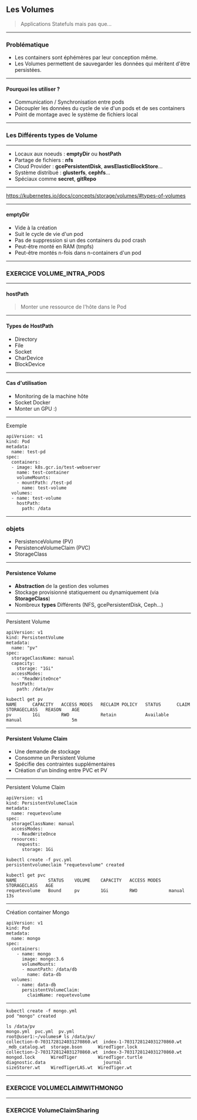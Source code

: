 ## Les Volumes

> Applications Statefuls mais pas que...


--------

### Problématique

- Les containers sont éphémères par leur conception même.
- Les Volumes permettent de sauvegarder les données qui méritent d'être persistées.


--------

#### Pourquoi les utiliser ?

- Communication / Synchronisation entre pods
- Découpler les données du cycle de vie d'un pods et de ses containers
- Point de montage avec le système de fichiers local


--------


### Les Différents types de Volume


--------

- Locaux aux noeuds : **emptyDir** ou **hostPath**
- Partage de fichiers : **nfs**
- Cloud Provider  : **gcePersistentDisk**, **awsElasticBlockStore**...
- Système distribué : **glusterfs**, **cephfs**...
- Spéciaux comme **secret**, **gitRepo**


--------


https://kubernetes.io/docs/concepts/storage/volumes/#types-of-volumes


--------


#### emptyDir

- Vide à la création
- Suit le cycle de vie d'un pod
- Pas de suppression si un des containers du pod crash
- Peut-être monté en RAM (tmpfs)
- Peut-être montés n-fois dans n-containers d'un pod


--------


### EXERCICE VOLUME_INTRA_PODS


--------


#### hostPath

> Monter une ressource de l'hôte dans le Pod


--------


#### Types de HostPath

- Directory
- File
- Socket
- CharDevice
- BlockDevice


--------


#### Cas d'utilisation

- Monitoring de la machine hôte
- Socket Docker
- Monter un GPU :)


--------

Exemple
~~~
apiVersion: v1
kind: Pod
metadata:
  name: test-pd
spec:
  containers:
  - image: k8s.gcr.io/test-webserver
    name: test-container
    volumeMounts:
    - mountPath: /test-pd
      name: test-volume
  volumes:
  - name: test-volume
    hostPath:      
      path: /data
~~~


--------


### objets


- PersistenceVolume (PV)
- PersistenceVolumeClaim (PVC)
- StorageClass


--------


#### Persistence Volume


- **Abstraction** de la gestion des volumes
- Stockage provisionné statiquement ou dynamiquement (via **StorageClass**)
- Nombreux **types** Différents (NFS, gcePersistentDisk, Ceph...)


--------


Persistent Volume

~~~
apiVersion: v1
kind: PersistentVolume
metadata:
  name: "pv"
spec:
  storageClassName: manual
  capacity:
    storage: "1Gi"
  accessModes:
    - "ReadWriteOnce"
  hostPath:
    path: /data/pv
~~~

~~~
kubectl get pv
NAME      CAPACITY   ACCESS MODES   RECLAIM POLICY   STATUS      CLAIM     STORAGECLASS   REASON    AGE
pv        1Gi        RWO            Retain           Available             manual                   5m
~~~



--------



#### Persistent Volume Claim


- Une demande de stockage
- Consomme un Persistent Volume
- Spécifie des contraintes supplémentaires
- Création d'un binding entre PVC et PV


--------


Persistent Volume Claim

~~~
apiVersion: v1
kind: PersistentVolumeClaim
metadata:
  name: requetevolume
spec:
  storageClassName: manual
  accessModes:
    - ReadWriteOnce
  resources:
    requests:
      storage: 1Gi
~~~

~~~
kubectl create -f pvc.yml
persistentvolumeclaim "requetevolume" created

kubectl get pvc
NAME            STATUS    VOLUME    CAPACITY   ACCESS MODES   STORAGECLASS   AGE
requetevolume   Bound     pv        1Gi        RWO            manual         13s
~~~


--------

Création container Mongo

~~~
apiVersion: v1
kind: Pod
metadata:
  name: mongo
spec:
  containers:
    - name: mongo
      image: mongo:3.6
      volumeMounts:
      - mountPath: /data/db
        name: data-db
  volumes:
    - name: data-db
      persistentVolumeClaim:
        claimName: requetevolume
~~~


--------


~~~
kubectl create -f mongo.yml
pod "mongo" created

ls /data/pv
mongo.yml  pvc.yml  pv.yml
root@user1:~/volumes# ls /data/pv/
collection-0-7031728124031270860.wt  index-1-7031728124031270860.wt  _mdb_catalog.wt  storage.bson      WiredTiger.lock
collection-2-7031728124031270860.wt  index-3-7031728124031270860.wt  mongod.lock      WiredTiger        WiredTiger.turtle
diagnostic.data                      journal                         sizeStorer.wt    WiredTigerLAS.wt  WiredTiger.wt
~~~


--------



### EXERCICE VOLUMECLAIMWITHMONGO


--------



### EXERCICE VolumeClaimSharing




